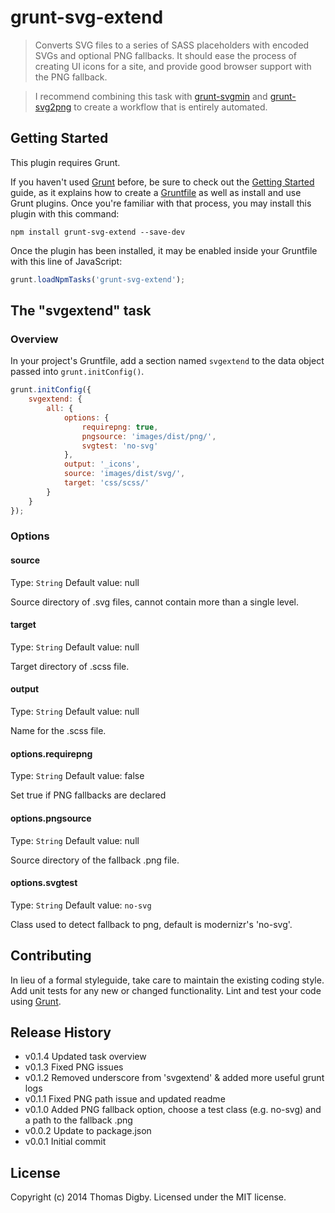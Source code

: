 # grunt-svg-extend

> Converts SVG files to a series of SASS placeholders with encoded SVGs and optional PNG fallbacks. It should ease the process of creating UI icons for a site, and provide good browser support with the PNG fallback.

> I recommend combining this task with [grunt-svgmin](https://www.npmjs.org/package/grunt-svgmin) and [grunt-svg2png](https://www.npmjs.org/package/grunt-svg2png) to create a workflow that is entirely automated.

## Getting Started
This plugin requires Grunt.

If you haven't used [Grunt](http://gruntjs.com/) before, be sure to check out the [Getting Started](http://gruntjs.com/getting-started) guide, as it explains how to create a [Gruntfile](http://gruntjs.com/sample-gruntfile) as well as install and use Grunt plugins. Once you're familiar with that process, you may install this plugin with this command:

```shell
npm install grunt-svg-extend --save-dev
```

Once the plugin has been installed, it may be enabled inside your Gruntfile with this line of JavaScript:

```js
grunt.loadNpmTasks('grunt-svg-extend');
```

## The "svgextend" task

### Overview
In your project's Gruntfile, add a section named `svgextend` to the data object passed into `grunt.initConfig()`.

```js
grunt.initConfig({
	svgextend: {
		all: {
			options: {
				requirepng: true,
				pngsource: 'images/dist/png/',
				svgtest: 'no-svg'
			},
			output: '_icons',
			source: 'images/dist/svg/',
			target: 'css/scss/'
		}
	}
});
```

### Options

#### source
Type: `String`
Default value: null

Source directory of .svg files, cannot contain more than a single level.

#### target
Type: `String`
Default value: null

Target directory of .scss file.

#### output
Type: `String`
Default value: null

Name for the .scss file.

#### options.requirepng
Type: `String`
Default value: false

Set true if PNG fallbacks are declared

#### options.pngsource
Type: `String`
Default value: null

Source directory of the fallback .png file.

#### options.svgtest
Type: `String`
Default value: `no-svg`

Class used to detect fallback to png, default is modernizr's 'no-svg'.


## Contributing
In lieu of a formal styleguide, take care to maintain the existing coding style. Add unit tests for any new or changed functionality. Lint and test your code using [Grunt](http://gruntjs.com/).

## Release History
*	v0.1.4	Updated task overview
*	v0.1.3	Fixed PNG issues
*	v0.1.2	Removed underscore from 'svgextend' & added more useful grunt logs
*	v0.1.1	Fixed PNG path issue and updated readme
*	v0.1.0	Added PNG fallback option, choose a test class (e.g. no-svg) and a path to the fallback .png
*	v0.0.2	Update to package.json
*	v0.0.1	Initial commit

## License
Copyright (c) 2014 Thomas Digby. Licensed under the MIT license.

